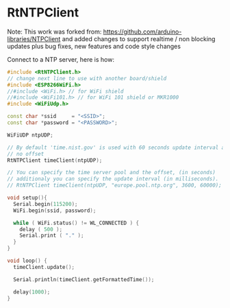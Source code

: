 # RtNTPClient

Note: This work was forked from: https://github.com/arduino-libraries/NTPClient and added changes to support
realtime / non blocking updates plus bug fixes, new features and code style changes

Connect to a NTP server, here is how:

```cpp
#include <RtNTPClient.h>
// change next line to use with another board/shield
#include <ESP8266WiFi.h>
//#include <WiFi.h> // for WiFi shield
//#include <WiFi101.h> // for WiFi 101 shield or MKR1000
#include <WiFiUdp.h>

const char *ssid     = "<SSID>";
const char *password = "<PASSWORD>";

WiFiUDP ntpUDP;

// By default 'time.nist.gov' is used with 60 seconds update interval and
// no offset
RtNTPClient timeClient(ntpUDP);

// You can specify the time server pool and the offset, (in seconds)
// additionaly you can specify the update interval (in milliseconds).
// RtNTPClient timeClient(ntpUDP, "europe.pool.ntp.org", 3600, 60000);

void setup(){
  Serial.begin(115200);
  WiFi.begin(ssid, password);

  while ( WiFi.status() != WL_CONNECTED ) {
    delay ( 500 );
    Serial.print ( "." );
  }
}

void loop() {
  timeClient.update();

  Serial.println(timeClient.getFormattedTime());

  delay(1000);
}
```
